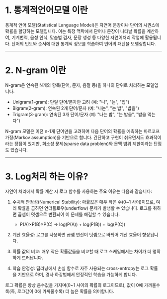 # 1. 통계적언어모델 이란
통계적 언어 모델(Statistical Language Model)은 자연어 문장이나 단어의 시퀀스에 확률을 할당하는 모델입니다. 이는 특정 맥락에서 단어나 문장이 나타날 확률을 계산하여, 기계번역, 음성 인식, 맞춤법 검사, 문장 생성 등 다양한 자연어처리 작업에 활용됩니다. 단어의 빈도와 순서에 대한 통계적 정보를 학습하여 언어의 패턴을 모델링합니다.

---

# 2. N-gram 이란
N-gram은 연속된 N개의 항목(단어, 문자, 음절 등)을 하나의 단위로 처리하는 모델입니다.
- Unigram(1-gram): 단일 단어/문자만 고려 (예: "나", "는", "밥")
- Bigram(2-gram): 연속된 2개 단어/문자 (예: "나는", "는 밥", "밥을")
- Trigram(3-gram): 연속된 3개 단어/문자 (예: "나는 밥", "는 밥을", "밥을 먹는다")

N-gram 모델은 이전 n-1개 단어만을 고려하여 다음 단어의 확률을 예측하는 마르코프 가정(Markov assumption)을 기반으로 합니다. 간단하고 구현이 쉬우면서도 효과적이라는 장점이 있지만, 희소성 문제(sparse data problem)와 문맥 범위 제한이라는 단점도 있습니다.

---

# 3. Log처리 하는 이유?
자연어 처리에서 확률 계산 시 로그 함수를 사용하는 주요 이유는 다음과 같습니다:

1) 수치적 안정성(Numerical Stability): 확률값은 매우 작은 수(0~1 사이)이므로, 여러 확률을 곱하면 언더플로우(underflow) 문제가 발생할 수 있습니다. 로그를 취하면 곱셈이 덧셈으로 변환되어 이 문제를 해결할 수 있습니다.
   - P(A)×P(B)×P(C) → log(P(A)) + log(P(B)) + log(P(C))

2) 계산 효율성: 로그를 사용하면 곱셈 연산이 덧셈으로 바뀌어 계산 효율이 향상됩니다.

3) 확률 값의 비교: 매우 작은 확률값들을 비교할 때 로그 스케일에서는 차이가 더 명확하게 드러납니다.

4) 학습 안정성: 딥러닝에서 손실 함수로 자주 사용되는 cross-entropy는 로그 확률을 기반으로 하며, 경사 하강법에서 안정적인 학습을 가능하게 합니다.

로그 확률은 항상 음수값을 가지며(0~1 사이의 확률의 로그이므로), 값이 0에 가까울수록(즉, 로그값이 0에 가까울수록) 더 높은 확률을 의미합니다.